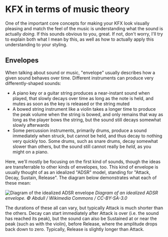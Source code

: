 # KFX in terms of music theory

One of the important core concepts for making your KFX look visually pleasing and match the feel of the music is understanding what the sound is actually _doing_. If this sounds obvious to you, great. If not, don't worry, I'll try to explain both what I mean by this, as well as how to actually apply this understanding to your styling.

## Envelopes

When talking about sound or music, "envelope" usually describes how a given sound behaves over time. Different instruments can produce very differently-shaped sounds:

- A piano key or a guitar string produces a near-instant sound when played, that slowly decays over time as long as the note is held, and mutes as soon as the key is released or the string muted
- A bowed string instrument like a violin takes a longer time to produce the peak volume when the string is bowed, and only remains that way as long as the player bows the string, but the sound still decays somewhat slowly afterwards
- Some percussion instruments, primarily drums, produce a sound immediately when struck, but cannot be held, and thus decay to nothing very quickly too. Some drums, such as snare drums, decay somewhat slower than others, but the sound still cannot really be _held_, as you might on a piano.
<!-- TODO: add more examples here? -->

Here, we'll mostly be focusing on the first kind of sounds, though the ideas are transferrable to other kinds of envelopes, too. This kind of envelope is usually thought of as an idealized "ADSR" model, standing for "Attack, Decay, Sustain, Release". The diagram below demonstrates what each of these mean:

![Diagram of the idealized ADSR envelope](https://upload.wikimedia.org/wikipedia/commons/thumb/e/ea/ADSR_parameter.svg/800px-ADSR_parameter.svg.png)
*Diagram of an idealized ADSR envelope. © Abdull / Wikimedia Commons / CC-BY-SA-3.0*

The durations of these all can vary, but typically Attack is much shorter than the others. Decay can start immediately after Attack is over (i.e. the sound has reached its peak), but the sound can also be Sustained at or near the peak (such as with the violin), before Release, where the amplitude drops back down to zero. Typically, Release is slightly longer than Attack.
